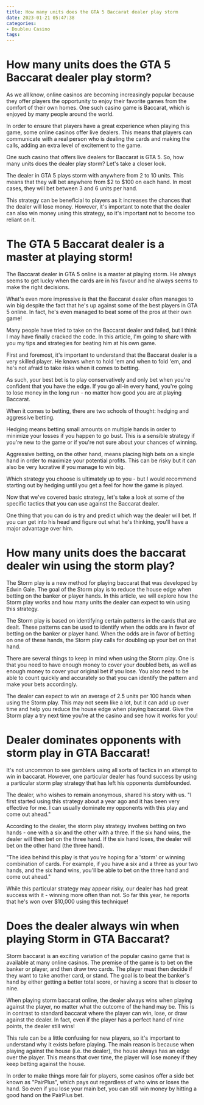 ```yaml
---
title: How many units does the GTA 5 Baccarat dealer play storm
date: 2023-01-21 05:47:38
categories:
- Doubleu Casino
tags:
---
```



#  How many units does the GTA 5 Baccarat dealer play storm?

As we all know, online casinos are becoming increasingly popular because they offer players the opportunity to enjoy their favorite games from the comfort of their own homes. One such casino game is Baccarat, which is enjoyed by many people around the world.

In order to ensure that players have a great experience when playing this game, some online casinos offer live dealers. This means that players can communicate with a real person who is dealing the cards and making the calls, adding an extra level of excitement to the game.

One such casino that offers live dealers for Baccarat is GTA 5. So, how many units does the dealer play storm? Let's take a closer look.

The dealer in GTA 5 plays storm with anywhere from 2 to 10 units. This means that they will bet anywhere from $2 to $100 on each hand. In most cases, they will bet between 3 and 6 units per hand.

This strategy can be beneficial to players as it increases the chances that the dealer will lose money. However, it's important to note that the dealer can also win money using this strategy, so it's important not to become too reliant on it.

#  The GTA 5 Baccarat dealer is a master at playing storm!

The Baccarat dealer in GTA 5 online is a master at playing storm. He always seems to get lucky when the cards are in his favour and he always seems to make the right decisions.

What's even more impressive is that the Baccarat dealer often manages to win big despite the fact that he's up against some of the best players in GTA 5 online. In fact, he's even managed to beat some of the pros at their own game!

Many people have tried to take on the Baccarat dealer and failed, but I think I may have finally cracked the code. In this article, I'm going to share with you my tips and strategies for beating him at his own game.

First and foremost, it's important to understand that the Baccarat dealer is a very skilled player. He knows when to hold 'em and when to fold 'em, and he's not afraid to take risks when it comes to betting.

As such, your best bet is to play conservatively and only bet when you're confident that you have the edge. If you go all-in every hand, you're going to lose money in the long run - no matter how good you are at playing Baccarat.

When it comes to betting, there are two schools of thought: hedging and aggressive betting.

Hedging means betting small amounts on multiple hands in order to minimize your losses if you happen to go bust. This is a sensible strategy if you're new to the game or if you're not sure about your chances of winning.

Aggressive betting, on the other hand, means placing high bets on a single hand in order to maximize your potential profits. This can be risky but it can also be very lucrative if you manage to win big.

Which strategy you choose is ultimately up to you - but I would recommend starting out by hedging until you get a feel for how the game is played.

Now that we've covered basic strategy, let's take a look at some of the specific tactics that you can use against the Baccarat dealer.

One thing that you can do is try and predict which way the dealer will bet. If you can get into his head and figure out what he's thinking, you'll have a major advantage over him.


         

#  How many units does the baccarat dealer win using the storm play?

The Storm play is a new method for playing baccarat that was developed by Edwin Gale. The goal of the Storm play is to reduce the house edge when betting on the banker or player hands. In this article, we will explore how the Storm play works and how many units the dealer can expect to win using this strategy.

The Storm play is based on identifying certain patterns in the cards that are dealt. These patterns can be used to identify when the odds are in favor of betting on the banker or player hand. When the odds are in favor of betting on one of these hands, the Storm play calls for doubling up your bet on that hand.

There are several things to keep in mind when using the Storm play. One is that you need to have enough money to cover your doubled bets, as well as enough money to cover your original bet if you lose. You also need to be able to count quickly and accurately so that you can identify the pattern and make your bets accordingly.

The dealer can expect to win an average of 2.5 units per 100 hands when using the Storm play. This may not seem like a lot, but it can add up over time and help you reduce the house edge when playing baccarat. Give the Storm play a try next time you're at the casino and see how it works for you!

#  Dealer dominates opponents with storm play in GTA Baccarat!

It's not uncommon to see gamblers using all sorts of tactics in an attempt to win in baccarat. However, one particular dealer has found success by using a particular storm play strategy that has left his opponents dumbfounded.

The dealer, who wishes to remain anonymous, shared his story with us. "I first started using this strategy about a year ago and it has been very effective for me. I can usually dominate my opponents with this play and come out ahead."

According to the dealer, the storm play strategy involves betting on two hands - one with a six and the other with a three. If the six hand wins, the dealer will then bet on the three hand. If the six hand loses, the dealer will bet on the other hand (the three hand).

"The idea behind this play is that you're hoping for a 'storm' or winning combination of cards. For example, if you have a six and a three as your two hands, and the six hand wins, you'll be able to bet on the three hand and come out ahead."

While this particular strategy may appear risky, our dealer has had great success with it - winning more often than not. So far this year, he reports that he's won over $10,000 using this technique!

#  Does the dealer always win when playing Storm in GTA Baccarat?

Storm baccarat is an exciting variation of the popular casino game that is available at many online casinos. The premise of the game is to bet on the banker or player, and then draw two cards. The player must then decide if they want to take another card, or stand. The goal is to beat the banker's hand by either getting a better total score, or having a score that is closer to nine.

When playing storm baccarat online, the dealer always wins when playing against the player, no matter what the outcome of the hand may be. This is in contrast to standard baccarat where the player can win, lose, or draw against the dealer. In fact, even if the player has a perfect hand of nine points, the dealer still wins!

This rule can be a little confusing for new players, so it's important to understand why it exists before playing. The main reason is because when playing against the house (i.e. the dealer), the house always has an edge over the player. This means that over time, the player will lose money if they keep betting against the house.

In order to make things more fair for players, some casinos offer a side bet known as "PairPlus", which pays out regardless of who wins or loses the hand. So even if you lose your main bet, you can still win money by hitting a good hand on the PairPlus bet.